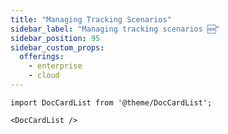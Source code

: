 ```yaml
---
title: "Managing Tracking Scenarios"
sidebar_label: "Managing tracking scenarios 🆕"
sidebar_position: 95
sidebar_custom_props:
  offerings:
    - enterprise
    - cloud
---
```


```mdx-code-block
import DocCardList from '@theme/DocCardList';

<DocCardList />
```